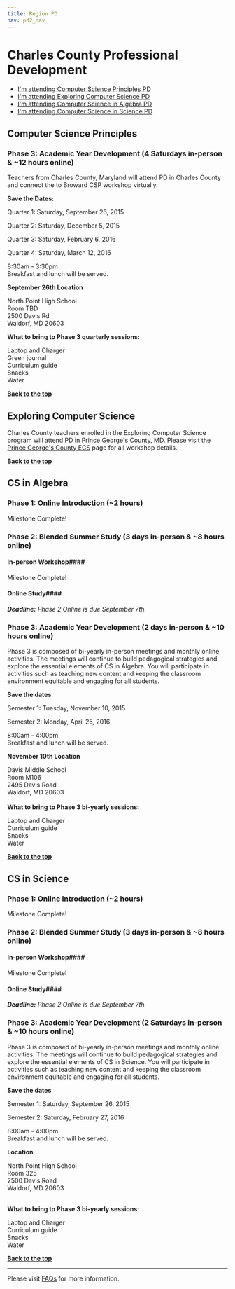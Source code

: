 ```yaml
---
title: Region PD
nav: pd2_nav
---
```

<a id="top"></a>

# Charles County Professional Development

- [I'm attending Computer Science Principles PD](#csp)
- [I'm attending Exploring Computer Science PD](#ecs)
- [I'm attending Computer Science in Algebra PD](#algebra)
- [I'm attending Computer Science in Science PD](#science)

<a id="csp"></a>
## Computer Science Principles

### Phase 3: Academic Year Development (4 Saturdays in-person & ~12 hours online) ###

Teachers from Charles County, Maryland will attend PD in Charles County and connect the to Broward CSP workshop virtually. 

**Save the Dates:**

Quarter 1: Saturday, September 26, 2015

Quarter 2: Saturday, December 5, 2015

Quarter 3: Saturday, February 6, 2016

Quarter 4: Saturday, March 12, 2016

8:30am - 3:30pm<br/>
Breakfast and lunch will be served.


**September 26th Location**


North Point High School
<br/>
Room TBD<br/>
2500 Davis Rd<br/> Waldorf, MD 20603

**What to bring to Phase 3 quarterly sessions:**

Laptop and Charger
<br/>
Green journal
<br/>Curriculum guide
<br/>
Snacks
<br/>
Water

[**Back to the top**](#top)

<a id="ecs"></a>

## Exploring Computer Science

Charles County teachers enrolled in the Exploring Computer Science program will attend PD in Prince George's County, MD. Please visit the [Prince George's County ECS](/educate/pd/15-16/pg) page for all workshop details. 


[**Back to the top**](#top)


<a id="algebra"></a>

## CS in Algebra

### Phase 1: Online Introduction (~2 hours) ###

Milestone Complete!


### Phase 2: Blended Summer Study (3 days in-person & ~8 hours online)  ###

#### In-person Workshop####

Milestone Complete!

#### Online Study####

<b><i>Deadline:</b> Phase 2 Online is due September 7th.</i>



### Phase 3: Academic Year Development (2 days in-person & ~10 hours online) ###
Phase 3 is composed of bi-yearly in-person meetings and monthly online activities. The meetings will continue to build pedagogical strategies and explore the essential elements of CS in Algebra. You will participate in activities such as teaching new content and keeping the classroom environment equitable and engaging for all students.


**Save the dates**

Semester 1: Tuesday, November 10, 2015 

Semester 2: Monday, April 25, 2016 

8:00am - 4:00pm<br/>
Breakfast and lunch will be served.

**November 10th Location**

Davis Middle School<br/> 
Room M106<br/>
2495 Davis Road<br/> Waldorf, MD 20603<br/>
<br/>
**What to bring to Phase 3 bi-yearly sessions:**

Laptop and Charger
<br/>
Curriculum guide
<br/>
Snacks
<br/>
Water


[**Back to the top**](#top)

<a id="science"></a>

## CS in Science

### Phase 1: Online Introduction (~2 hours) ###

Milestone Complete!

### Phase 2: Blended Summer Study (3 days in-person & ~8 hours online) ###
#### In-person Workshop####

Milestone Complete!

#### Online Study####

<b><i>Deadline:</b> Phase 2 Online is due September 7th.</i>


### Phase 3: Academic Year Development (2 Saturdays in-person & ~10 hours online) ###

Phase 3 is composed of bi-yearly in-person meetings and monthly online activities. The meetings will continue to build pedagogical strategies and explore the essential elements of CS in Science. You will participate in activities such as teaching new content and keeping the classroom environment equitable and engaging for all students.


**Save the dates**

Semester 1: Saturday, September 26, 2015 

Semester 2: Saturday, February 27, 2016 

8:00am - 4:00pm<br/>
Breakfast and lunch will be served. 

**Location**

North Point High School<br/>
Room 325<br/>
2500 Davis Road<br/> 
Waldorf, MD 20603<br/><br/>

**What to bring to Phase 3 bi-yearly sessions:**

Laptop and Charger
<br/>
Curriculum guide
<br/>
Snacks
<br/>
Water


[**Back to the top**](#top)

----------
Please visit [FAQs](/educate/pd/15-16/faq) for more information.

<br />
<br />